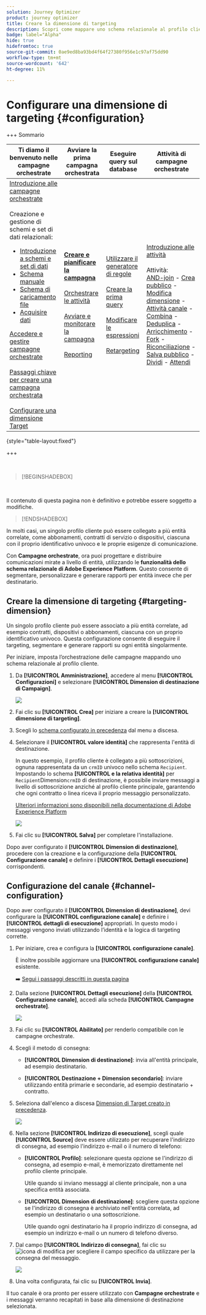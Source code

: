 ```yaml
---
solution: Journey Optimizer
product: journey optimizer
title: Creare la dimensione di targeting
description: Scopri come mappare uno schema relazionale al profilo cliente
badge: label="Alpha"
hide: true
hidefromtoc: true
source-git-commit: 0ae9ed8ba93bd4f64f27380f956e1c97af75dd90
workflow-type: tm+mt
source-wordcount: '642'
ht-degree: 11%

---
```



# Configurare una dimensione di targeting {#configuration}

+++ Sommario

| Ti diamo il benvenuto nelle campagne orchestrate | Avviare la prima campagna orchestrata | Eseguire query sul database | Attività di campagne orchestrate |
|---|---|---|---|
| [Introduzione alle campagne orchestrate](gs-orchestrated-campaigns.md)<br/><br/>Creazione e gestione di schemi e set di dati relazionali:</br> <ul><li>[Introduzione a schemi e set di dati](gs-schemas.md)</li><li>[Schema manuale](manual-schema.md)</li><li>[Schema di caricamento file](file-upload-schema.md)</li><li>[Acquisire dati](ingest-data.md)</li></ul>[Accedere e gestire campagne orchestrate](access-manage-orchestrated-campaigns.md)<br/><br/>[Passaggi chiave per creare una campagna orchestrata](gs-campaign-creation.md)<br/><br/>[Configurare una dimensione Target](target-dimension.md) | <b>[Creare e pianificare la campagna](create-orchestrated-campaign.md)</b><br/><br/>[Orchestrare le attività](orchestrate-activities.md)<br/><br/>[Avviare e monitorare la campagna](start-monitor-campaigns.md)<br/><br/>[Reporting](reporting-campaigns.md) | [Utilizzare il generatore di regole](orchestrated-rule-builder.md)<br/><br/>[Creare la prima query](build-query.md)<br/><br/>[Modificare le espressioni](edit-expressions.md)<br/><br/>[Retargeting](retarget.md) | [Introduzione alle attività](activities/about-activities.md)<br/><br/>Attività:<br/>[AND-join](activities/and-join.md) - [Crea pubblico](activities/build-audience.md) - [Modifica dimensione](activities/change-dimension.md) - [Attività canale](activities/channels.md) - [Combina](activities/combine.md) - [Deduplica](activities/deduplication.md) - [Arricchimento](activities/enrichment.md) - [Fork](activities/fork.md) - [Riconciliazione](activities/reconciliation.md) - [Salva pubblico](activities/save-audience.md) - [Dividi](activities/split.md) - [Attendi](activities/wait.md) |

{style="table-layout:fixed"}

+++

<br/>

>[!BEGINSHADEBOX]

</br>

Il contenuto di questa pagina non è definitivo e potrebbe essere soggetto a modifiche.

>[!ENDSHADEBOX]

In molti casi, un singolo profilo cliente può essere collegato a più entità correlate, come abbonamenti, contratti di servizio o dispositivi, ciascuna con il proprio identificativo univoco e le proprie esigenze di comunicazione.

Con **Campagne orchestrate**, ora puoi progettare e distribuire comunicazioni mirate a livello di entità, utilizzando le **funzionalità dello schema relazionale di Adobe Experience Platform**. Questo consente di segmentare, personalizzare e generare rapporti per entità invece che per destinatario.

## Creare la dimensione di targeting {#targeting-dimension}

Un singolo profilo cliente può essere associato a più entità correlate, ad esempio contratti, dispositivi o abbonamenti, ciascuna con un proprio identificativo univoco. Questa configurazione consente di eseguire il targeting, segmentare e generare rapporti su ogni entità singolarmente.

Per iniziare, imposta l’orchestrazione delle campagne mappando uno schema relazionale al profilo cliente.

1. Da **[!UICONTROL Amministrazione]**, accedere al menu **[!UICONTROL Configurazioni]** e selezionare **[!UICONTROL Dimension di destinazione di Campaign]**.

   ![](assets/target-dimension-1.png)

1. Fai clic su **[!UICONTROL Crea]** per iniziare a creare la **[!UICONTROL dimensione di targeting]**.

1. Scegli lo [schema configurato in precedenza](gs-schemas.md) &#x200B;dal menu a discesa.

1. Selezionare il **[!UICONTROL valore identità]** che rappresenta l&#39;entità di destinazione.

   In questo esempio, il profilo cliente è collegato a più sottoscrizioni, ognuna rappresentata da un `crmID` univoco nello schema `Recipient`. Impostando lo schema **[!UICONTROL e la relativa identità]** per `Recipient`Dimension`crmID` di destinazione, è possibile inviare messaggi a livello di sottoscrizione anziché al profilo cliente principale, garantendo che ogni contratto o linea riceva il proprio messaggio personalizzato.

   [Ulteriori informazioni sono disponibili nella documentazione di Adobe Experience Platform](https://experienceleague.adobe.com/it/docs/experience-platform/xdm/schema/composition#identity)

   ![](assets/target-dimension-2.png)

1. Fai clic su **[!UICONTROL Salva]** per completare l&#39;installazione.

Dopo aver configurato il **[!UICONTROL Dimension di destinazione]**, procedere con la creazione e la configurazione della **[!UICONTROL Configurazione canale]** e definire i **[!UICONTROL Dettagli esecuzione]** corrispondenti.

## Configurazione del canale {#channel-configuration}

Dopo aver configurato il **[!UICONTROL Dimension di destinazione]**, devi configurare la **[!UICONTROL configurazione canale]** e definire i **[!UICONTROL dettagli di esecuzione]** appropriati. In questo modo i messaggi vengono inviati utilizzando l’identità e la logica di targeting corrette.

1. Per iniziare, crea e configura la **[!UICONTROL configurazione canale]**.

   È inoltre possibile aggiornare una **[!UICONTROL configurazione canale]** esistente.

   ➡️ [Segui i passaggi descritti in questa pagina](../email/surface-personalization.md)

1. Dalla sezione **[!UICONTROL Dettagli esecuzione]** della **[!UICONTROL Configurazione canale]**, accedi alla scheda **[!UICONTROL Campagne orchestrate]**.

   ![](assets/target-dimension-3.png)

1. Fai clic su **[!UICONTROL Abilitato]** per renderlo compatibile con le campagne orchestrate.

1. Scegli il metodo di consegna:

   * **[!UICONTROL Dimension di destinazione]**: invia all&#39;entità principale, ad esempio destinatario.

   * **[!UICONTROL Destinazione + Dimension secondario]**: inviare utilizzando entità primarie e secondarie, ad esempio destinatario + contratto.

1. Seleziona dall&#39;elenco a discesa [Dimension di Target creato in precedenza](#targeting-dimension).

   ![](assets/target-dimension-4.png)

1. Nella sezione **[!UICONTROL Indirizzo di esecuzione]**, scegli quale **[!UICONTROL Source]** deve essere utilizzato per recuperare l&#39;indirizzo di consegna, ad esempio l&#39;indirizzo e-mail o il numero di telefono:

   * **[!UICONTROL Profilo]**: selezionare questa opzione se l&#39;indirizzo di consegna, ad esempio e-mail, è memorizzato direttamente nel profilo cliente principale.

     Utile quando si inviano messaggi al cliente principale, non a una specifica entità associata.

   * **[!UICONTROL Dimension di destinazione]**: scegliere questa opzione se l&#39;indirizzo di consegna è archiviato nell&#39;entità correlata, ad esempio un destinatario o una sottoscrizione.

     Utile quando ogni destinatario ha il proprio indirizzo di consegna, ad esempio un indirizzo e-mail o un numero di telefono diverso.

1. Dal campo **[!UICONTROL Indirizzo di consegna]**, fai clic su ![icona di modifica](assets/do-not-localize/edit.svg) per scegliere il campo specifico da utilizzare per la consegna del messaggio.

   ![](assets/target-dimension-4.png)

1. Una volta configurata, fai clic su **[!UICONTROL Invia]**.

Il tuo canale è ora pronto per essere utilizzato con **Campagne orchestrate** e i messaggi verranno recapitati in base alla dimensione di destinazione selezionata.
